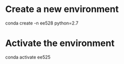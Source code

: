 # Create a new environment
conda create -n ee528 python=2.7

# Activate the environment
conda activate ee525
